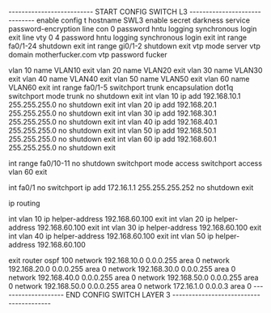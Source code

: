 -------------------------- START CONFIG SWITCH L3  ------------------------------
enable
config t
hostname SWL3
enable secret darkness
service password-encryption 
line con 0
password hntu
logging synchronous
login
exit
line vty 0 4
password hntu
logging synchronous
login
exit
int range fa0/1-24
shutdown
exit
int range gi0/1-2
shutdown
exit
vtp mode server
vtp domain motherfucker.com
vtp password fucker

vlan 10
name VLAN10
exit
vlan 20
name VLAN20
exit
vlan 30
name VLAN30
exit
vlan 40
name VLAN40
exit
vlan 50
name VLAN50
exit
vlan 60
name VLAN60
exit
int range fa0/1-5
switchport trunk encapsulation dot1q 
switchport mode trunk
no shutdown
exit
int vlan 10
ip add 192.168.10.1 255.255.255.0
no shutdown
exit
int vlan 20
ip add 192.168.20.1 255.255.255.0
no shutdown
exit
int vlan 30
ip add 192.168.30.1 255.255.255.0
no shutdown
exit
int vlan 40
ip add 192.168.40.1 255.255.255.0
no shutdown
exit
int vlan 50
ip add 192.168.50.1 255.255.255.0
no shutdown
exit
int vlan 60
ip add 192.168.60.1 255.255.255.0
no shutdown
exit

int range fa0/10-11
no shutdown
switchport mode access
switchport access vlan 60
exit

int fa0/1
no switchport
ip add 172.16.1.1 255.255.255.252
no shutdown
exit

ip routing

int vlan 10
ip helper-address 192.168.60.100
exit
int vlan 20
ip helper-address 192.168.60.100
exit
int vlan 30
ip helper-address 192.168.60.100
exit
int vlan 40
ip helper-address 192.168.60.100
exit
int vlan 50
ip helper-address 192.168.60.100

exit
router ospf 100
network 192.168.10.0 0.0.0.255 area 0
network 192.168.20.0 0.0.0.255 area 0
network 192.168.30.0 0.0.0.255 area 0
network 192.168.40.0 0.0.0.255 area 0
network 192.168.50.0 0.0.0.255 area 0
network 192.168.50.0 0.0.0.255 area 0
network 172.16.1.0 0.0.0.3 area 0
-------------------- END CONFIG SWITCH LAYER 3 ----------------------------------------
